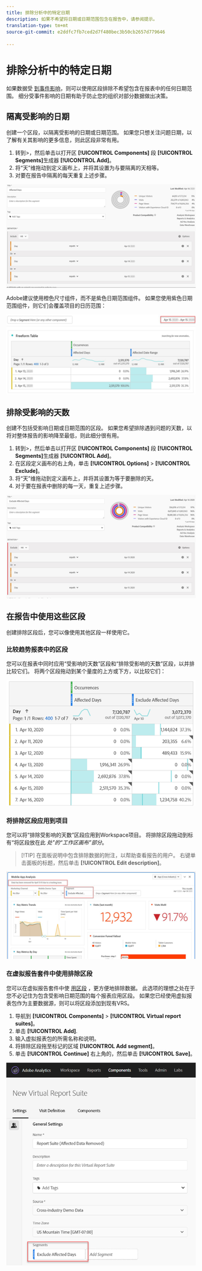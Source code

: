 ```yaml
---
title: 排除分析中的特定日期
description: 如果不希望将日期或日期范围包含在报告中，请参阅提示。
translation-type: tm+mt
source-git-commit: e2ddfc7fb7ced2d7f480bec3b50cb2657d779646

---
```



# 排除分析中的特定日期

如果数据受 [到事件影响](/help/technotes/event-impacted.md)，则可以使用区段排除不希望包含在报表中的任何日期范围。 细分受事件影响的日期有助于防止您的组织对部分数据做出决策。

## 隔离受影响的日期

创建一个区段，以隔离受影响的日期或日期范围。 如果您只想关注问题日期，以了解有关其影响的更多信息，则此区段非常有用。

1. 转到>，然后单击以打开区 **[!UICONTROL Components]** 段 **[!UICONTROL Segments]**&#x200B;生成器 **[!UICONTROL Add]**。
2. 将“天”维拖动到定义画布上，并将其设置为与要隔离的天相等。
3. 对要在报告中隔离的每天重复上述步骤。

![受影响的天数部分](../assets/affected_days.jpg)

Adobe建议使用橙色尺寸组件，而不是紫色日期范围组件。 如果您使用紫色日期范围组件，则它们会覆盖项目的日历范围：

![不包括区段日期类型](../assets/exclude_segment_day_type.jpg)

## 排除受影响的天数

创建不包括受影响日期或日期范围的区段。 如果您希望排除遇到问题的天数，以将对整体报告的影响降至最低，则此细分很有用。

1. 转到>，然后单击以打开区 **[!UICONTROL Components]** 段 **[!UICONTROL Segments]**&#x200B;生成器 **[!UICONTROL Add]**。
2. 在区段定义画布的右上角，单击 **[!UICONTROL Options]** > **[!UICONTROL Exclude]**。
3. 将“天”维拖动到定义画布上，并将其设置为等于要删除的天。
4. 对于要在报表中删除的每一天，重复上述步骤。

![排除受影响的天数](../assets/exclude_affected_days.jpg)

## 在报告中使用这些区段

创建排除区段后，您可以像使用其他区段一样使用它。

### 比较趋势报表中的区段

您可以在报表中同时应用“受影响的天数”区段和“排除受影响的天数”区段，以并排比较它们。 将两个区段拖动到某个量度的上方或下方，以比较它们：

![两个细分](../assets/affected_and_exclude.png)

### 将排除区段应用到项目

您可以将“排除受影响的天数”区段应用到Workspace项目。 将排除区段拖动到标有“将区段放在此 *处”的“工作区画布”部分*。

>[!TIP] 在面板说明中包含排除数据的附注，以帮助查看报告的用户。 右键单击面板的标题，然后单击 **[!UICONTROL Edit description]**。

![应用于面板的段](../assets/exclude_segment_panel.jpg)

### 在虚拟报告套件中使用排除区段

您可以在虚拟报告套件中使 [用区段](../../vrs/vrs-about.md) ，更方便地排除数据。 此选项的理想之处在于您不必记住为包含受影响日期范围的每个报表应用区段。 如果您已经使用虚拟报表包作为主要数据源，则可以将区段添加到现有VRS。

1. 导航到 **[!UICONTROL Components]** > **[!UICONTROL Virtual report suites]**。
2. 单击 **[!UICONTROL Add]**.
3. 输入虚拟报表包的所需名称和说明。
4. 将排除区段拖至标记的区域 **[!UICONTROL Add segment]**。
5. 单击 **[!UICONTROL Continue]** 右上角的，然后单击 **[!UICONTROL Save]**。

![应用于VRS的段](../assets/exclude_segment_vrs.png)
